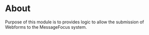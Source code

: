 # About

Purpose of this module is to provides logic to allow the submission of Webforms to the MessageFocus system.